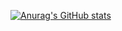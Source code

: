 [![Anurag's GitHub stats](https://github-readme-stats.vercel.app/api?Tunglies=anuraghazra)](https://github.com/anuraghazra/github-readme-stats)

<!--
**Tunglies/Tunglies** is a ✨ _special_ ✨ repository because its `README.md` (this file) appears on your GitHub profile.

Here are some ideas to get you started:

- 🔭 I’m currently working on ...
- 🌱 I’m currently learning ...
- 👯 I’m looking to collaborate on ...
- 🤔 I’m looking for help with ...
- 💬 Ask me about ...
- 📫 How to reach me: ...
- 😄 Pronouns: ...
- ⚡ Fun fact: ...
-->
